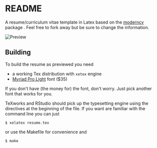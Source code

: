 # README #

A resume/curriculum vitae template in Latex based on the [moderncv](http://www.ctan.org/pkg/moderncv) package . Feel free to fork away but be sure to change the information.

![Preview](http://i.imgur.com/vCNjCRm.png)

## Building ##

To build the resume as previewed you need

- a working Tex distribution with `xetex` engine
- [Myriad Pro Light](http://store1.adobe.com/cfusion/store/html/index.cfm?store=OLS-US&event=displayFont&code=MYRP10003000) font ($35)

If you don't have (the money for) the font, don't worry. Just pick another font that works for you.

TeXworks and RStudio should pick up the typesetting engine using the directives at the beginning of the file. If you want are familiar with the command line you can just

	$ xelatex resume.tex

or use the Makefile for convenience and

	$ make
